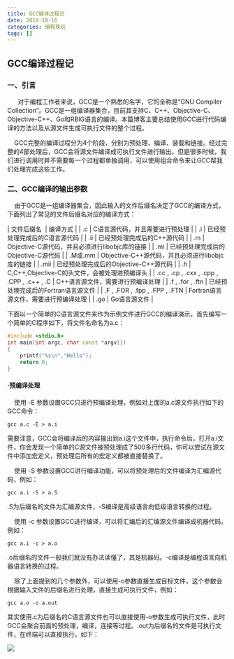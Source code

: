 ```yaml
---
title: GCC编译过程记
date: 2018-10-16
categories: 编程珠玑
tags: []
---
```

## GCC编译过程记

### 一、引言

      对于编程工作者来说，GCC是一个熟悉的名字，它的全称是“GNU Compiler Collection”。GCC是一组编译器集合，目前其支持C、C++、Objective-C、Objective-C++、Go和RBIG语言的编译。本篇博客主要总结使用GCC进行代码编译的方法以及从源文件生成可执行文件的整个过程。

    GCC完整的编译过程分为4个阶段，分别为预处理、编译、装载和链接。经过完整的4部处理后，GCC会将源文件编译成可执行文件进行输出，但是很多时候，我们进行调用时并不需要每一个过程都单独调用，可以使用组合命令来让GCC帮我们处理完成这些工作。

### 二、GCC编译的输出参数

    由于GCC是一组编译器集合，因此输入的文件后缀名决定了GCC的编译方式，下面列出了常见的文件后缀名对应的编译方式：

| 文件后缀名  | 编译方式 |
| .c | C语言源代码，并且需要进行预处理 |
| .i | 已经预处理完成后的C语言源代码 |
| .ii | 已经预处理完成后的C++源代码 |
| .m | Objective-C源代码，并且必须进行libobjc库的链接 |
| .mi | 已经预处理完成后的Objective-C源代码 |
| .M或.mm | Objective-C++源代码，并且必须进行libobjc库的链接 |
| .mii | 已经预处理完成后的Objective-C++源代码 |
| .h | C,C++,Objective-C的头文件，会被处理进预编译头 |
| .cc , .cp , .cxx , .cpp , .CPP , .c++ , .C | C++语言源文件，需要进行预编译处理 |
| .f , .for , .ftn | 已经预处理完成后的Fortran语言源文件 |
| .F , .FOR , .fpp , .FPP , .FTN | Fortran语言源文件，需要进行预编译处理 |
| .go | Go语言源文件 |

下面以一个简单的C语言源文件来作为示例文件进行GCC的编译演示，首先编写一个简单的C程序如下，将文件名命名为a.c：

```cpp
#include <stdio.h>
int main(int argc, char const *argv[])
{
    printf("%s\n","Hello");
    return 0;
}
```

#### ·预编译处理

    使用 -E 参数设置GCC只进行预编译处理，例如对上面的a.c源文件执行如下的GCC命令：

```
gcc a.c -E > a.i
```

需要注意，GCC会将编译后的内容输出到a.i这个文件中，执行命令后，打开a.i文件，你会发现一个简单的C源文件被预处理成了500多行代码，你可以尝试在源文件中添加宏定义，预处理后所有的宏定义都被直接替换了。

    使用 -S 参数设置GCC进行编译功能，可以将预处理后的文件编译为汇编源代码，例如：

```
gcc a.i -S > a.S
```

.S为后缀名的文件为汇编源文件，-S编译是高级语言向低级语言转换的过程。

    使用 -c 参数设置GCC进行编译，可以将汇编后的汇编源文件编译成机器代码。例如：

```
gcc a.i -c > a.o
```

.o后缀名的文件一般我们就没有办法读懂了，其是机器码。-c编译是编程语言向机器语言转换的过程。

    除了上面提到的几个参数外，可以使用-o参数直接生成目标文件，这个参数会根据输入文件的后缀名进行处理，直接生成可执行文件，例如：

```
gcc a.o -o a.out
```

其实使用.c为后缀名的C语言源文件也可以直接使用-o参数生成可执行文件，此时GCC会聚合前面的预处理，编译，连接等过程。.out为后缀名的文件是可执行文件，在终端可以直接执行，如下：

![](https://oscimg.oschina.net/oscnet/aea884445475baa794bd235e518fe4c9bfe.jpg)
